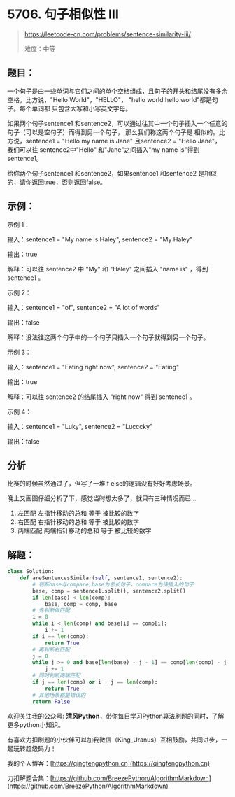 # 5706. 句子相似性 III
> https://leetcode-cn.com/problems/sentence-similarity-iii/
> 
> 难度：中等

## 题目：

一个句子是由一些单词与它们之间的单个空格组成，且句子的开头和结尾没有多余空格。比方说，"Hello World"，"HELLO"，
"hello world hello world"都是句子。每个单词都 只包含大写和小写英文字母。

如果两个句子sentence1 和sentence2，可以通过往其中一个句子插入一个任意的句子（可以是空句子）而得到另一个句子，
那么我们称这两个句子是 相似的。比方说，sentence1 = "Hello my name is Jane" 且sentence2 = "Hello Jane"，
我们可以往 sentence2中"Hello" 和"Jane"之间插入"my name is"得到 sentence1。

给你两个句子sentence1 和sentence2，如果sentence1 和sentence2 是相似的，请你返回true，否则返回false。

## 示例：

示例 1：

输入：sentence1 = "My name is Haley", sentence2 = "My Haley"

输出：true

解释：可以往 sentence2 中 "My" 和 "Haley" 之间插入 "name is" ，得到 sentence1 。

示例 2：

输入：sentence1 = "of", sentence2 = "A lot of words"

输出：false

解释：没法往这两个句子中的一个句子只插入一个句子就得到另一个句子。

示例 3：

输入：sentence1 = "Eating right now", sentence2 = "Eating"

输出：true

解释：可以往 sentence2 的结尾插入 "right now" 得到 sentence1 。

示例 4：

输入：sentence1 = "Luky", sentence2 = "Lucccky"

输出：false

## 分析

比赛的时候虽然通过了，但写了一堆if else的逻辑没有好好考虑场景。

晚上又画图仔细分析了下，感觉当时想太多了，就只有三种情况而已...

1. 左匹配 左指针移动的总和 等于 被比较的数字
2. 右匹配 右指针移动的总和 等于 被比较的数字
3. 两端匹配 两端指针移动的总和 等于 被比较的数字

[](../../images/2021-04-04_22-58-42.png)

## 解题：

```python
class Solution:
    def areSentencesSimilar(self, sentence1, sentence2):
        # 判断base与compare,base为总长句子，compare为待插入的句子
        base, comp = sentence1.split(), sentence2.split()
        if len(base) < len(comp):
            base, comp = comp, base
        # 先判断做匹配
        i = 0
        while i < len(comp) and base[i] == comp[i]:
            i += 1
        if i == len(comp):
            return True
        # 再判断右匹配
        j = 0
        while j >= 0 and base[len(base) - j - 1] == comp[len(comp) - j - 1]:
            j += 1
        # 同时判断两端匹配
        if j == len(comp) or i + j == len(comp):
            return True
        # 其他场景都是错误的
        return False
```

欢迎关注我的公众号: **清风Python**，带你每日学习Python算法刷题的同时，了解更多python小知识。

有喜欢力扣刷题的小伙伴可以加我微信（King_Uranus）互相鼓励，共同进步，一起玩转超级码力！

我的个人博客：[https://qingfengpython.cn](https://qingfengpython.cn)

力扣解题合集：[https://github.com/BreezePython/AlgorithmMarkdown](https://github.com/BreezePython/AlgorithmMarkdown)
